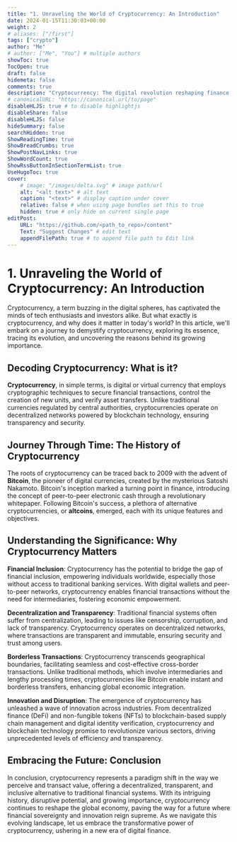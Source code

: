 ```yaml
---
title: "1. Unraveling the World of Cryptocurrency: An Introduction"
date: 2024-01-15T11:30:03+00:00
weight: 2
# aliases: ["/first"]
tags: ["crypto"]
author: "Me"
# author: ["Me", "You"] # multiple authors
showToc: true
TocOpen: true
draft: false
hidemeta: false
comments: true
description: "Cryptocurrency: The digital revolution reshaping finance. Explore its essence and significance."
# canonicalURL: "https://canonical.url/to/page"
disableHLJS: true # to disable highlightjs
disableShare: false
disableHLJS: false
hideSummary: false
searchHidden: true
ShowReadingTime: true
ShowBreadCrumbs: true
ShowPostNavLinks: true
ShowWordCount: true
ShowRssButtonInSectionTermList: true
UseHugoToc: true
cover:
    # image: "/images/delta.svg" # image path/url
    alt: "<alt text>" # alt text
    caption: "<text>" # display caption under cover
    relative: false # when using page bundles set this to true
    hidden: true # only hide on current single page
editPost:
    URL: "https://github.com/<path_to_repo>/content"
    Text: "Suggest Changes" # edit text
    appendFilePath: true # to append file path to Edit link
---
```


<!-- generated by chatgpt -->

# 1. Unraveling the World of Cryptocurrency: An Introduction

Cryptocurrency, a term buzzing in the digital spheres, has captivated the minds of tech enthusiasts and investors alike. But what exactly is cryptocurrency, and why does it matter in today's world? In this article, we'll embark on a journey to demystify cryptocurrency, exploring its essence, tracing its evolution, and uncovering the reasons behind its growing importance.

## Decoding Cryptocurrency: What is it?

**Cryptocurrency**, in simple terms, is digital or virtual currency that employs cryptographic techniques to secure financial transactions, control the creation of new units, and verify asset transfers. Unlike traditional currencies regulated by central authorities, cryptocurrencies operate on decentralized networks powered by blockchain technology, ensuring transparency and security.

## Journey Through Time: The History of Cryptocurrency

The roots of cryptocurrency can be traced back to 2009 with the advent of **Bitcoin**, the pioneer of digital currencies, created by the mysterious Satoshi Nakamoto. Bitcoin's inception marked a turning point in finance, introducing the concept of peer-to-peer electronic cash through a revolutionary whitepaper. Following Bitcoin's success, a plethora of alternative cryptocurrencies, or **altcoins**, emerged, each with its unique features and objectives.

## Understanding the Significance: Why Cryptocurrency Matters

**Financial Inclusion**: Cryptocurrency has the potential to bridge the gap of financial inclusion, empowering individuals worldwide, especially those without access to traditional banking services. With digital wallets and peer-to-peer networks, cryptocurrency enables financial transactions without the need for intermediaries, fostering economic empowerment.

**Decentralization and Transparency**: Traditional financial systems often suffer from centralization, leading to issues like censorship, corruption, and lack of transparency. Cryptocurrency operates on decentralized networks, where transactions are transparent and immutable, ensuring security and trust among users.

**Borderless Transactions**: Cryptocurrency transcends geographical boundaries, facilitating seamless and cost-effective cross-border transactions. Unlike traditional methods, which involve intermediaries and lengthy processing times, cryptocurrencies like Bitcoin enable instant and borderless transfers, enhancing global economic integration.

**Innovation and Disruption**: The emergence of cryptocurrency has unleashed a wave of innovation across industries. From decentralized finance (DeFi) and non-fungible tokens (NFTs) to blockchain-based supply chain management and digital identity verification, cryptocurrency and blockchain technology promise to revolutionize various sectors, driving unprecedented levels of efficiency and transparency.

## Embracing the Future: Conclusion

In conclusion, cryptocurrency represents a paradigm shift in the way we perceive and transact value, offering a decentralized, transparent, and inclusive alternative to traditional financial systems. With its intriguing history, disruptive potential, and growing importance, cryptocurrency continues to reshape the global economy, paving the way for a future where financial sovereignty and innovation reign supreme. As we navigate this evolving landscape, let us embrace the transformative power of cryptocurrency, ushering in a new era of digital finance.

